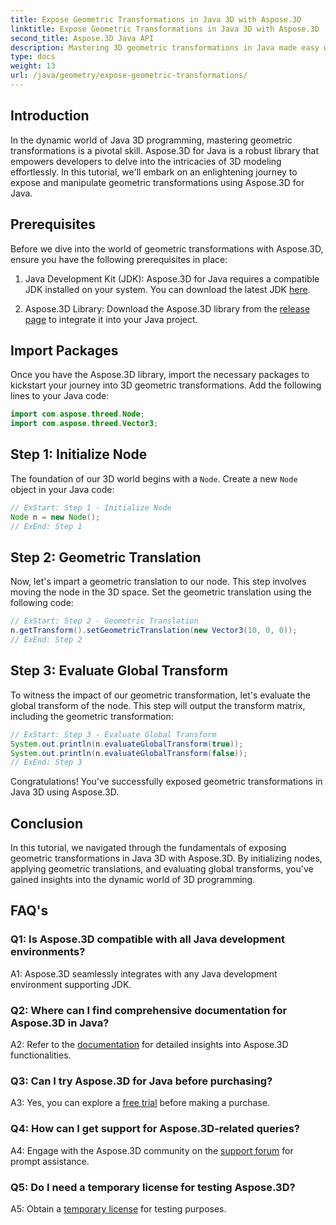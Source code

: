 ```yaml
---
title: Expose Geometric Transformations in Java 3D with Aspose.3D
linktitle: Expose Geometric Transformations in Java 3D with Aspose.3D
second_title: Aspose.3D Java API
description: Mastering 3D geometric transformations in Java made easy with Aspose.3D. Learn to manipulate nodes, apply translations, and evaluate global transforms.
type: docs
weight: 13
url: /java/geometry/expose-geometric-transformations/
---
```

## Introduction

In the dynamic world of Java 3D programming, mastering geometric transformations is a pivotal skill. Aspose.3D for Java is a robust library that empowers developers to delve into the intricacies of 3D modeling effortlessly. In this tutorial, we'll embark on an enlightening journey to expose and manipulate geometric transformations using Aspose.3D for Java.

## Prerequisites

Before we dive into the world of geometric transformations with Aspose.3D, ensure you have the following prerequisites in place:

1. Java Development Kit (JDK): Aspose.3D for Java requires a compatible JDK installed on your system. You can download the latest JDK [here](https://www.oracle.com/java/technologies/javase-downloads.html).

2. Aspose.3D Library: Download the Aspose.3D library from the [release page](https://releases.aspose.com/3d/java/) to integrate it into your Java project.

## Import Packages

Once you have the Aspose.3D library, import the necessary packages to kickstart your journey into 3D geometric transformations. Add the following lines to your Java code:

```java
import com.aspose.threed.Node;
import com.aspose.threed.Vector3;
```

## Step 1: Initialize Node

The foundation of our 3D world begins with a `Node`. Create a new `Node` object in your Java code:

```java
// ExStart: Step 1 - Initialize Node
Node n = new Node();
// ExEnd: Step 1
```

## Step 2: Geometric Translation

Now, let's impart a geometric translation to our node. This step involves moving the node in the 3D space. Set the geometric translation using the following code:

```java
// ExStart: Step 2 - Geometric Translation
n.getTransform().setGeometricTranslation(new Vector3(10, 0, 0));
// ExEnd: Step 2
```

## Step 3: Evaluate Global Transform

To witness the impact of our geometric transformation, let's evaluate the global transform of the node. This step will output the transform matrix, including the geometric transformation:

```java
// ExStart: Step 3 - Evaluate Global Transform
System.out.println(n.evaluateGlobalTransform(true));
System.out.println(n.evaluateGlobalTransform(false));
// ExEnd: Step 3
```

Congratulations! You've successfully exposed geometric transformations in Java 3D using Aspose.3D.

## Conclusion

In this tutorial, we navigated through the fundamentals of exposing geometric transformations in Java 3D with Aspose.3D. By initializing nodes, applying geometric translations, and evaluating global transforms, you've gained insights into the dynamic world of 3D programming.

## FAQ's

### Q1: Is Aspose.3D compatible with all Java development environments?

A1: Aspose.3D seamlessly integrates with any Java development environment supporting JDK.

### Q2: Where can I find comprehensive documentation for Aspose.3D in Java?

A2: Refer to the [documentation](https://reference.aspose.com/3d/java/) for detailed insights into Aspose.3D functionalities.

### Q3: Can I try Aspose.3D for Java before purchasing?

A3: Yes, you can explore a [free trial](https://releases.aspose.com/) before making a purchase.

### Q4: How can I get support for Aspose.3D-related queries?

A4: Engage with the Aspose.3D community on the [support forum](https://forum.aspose.com/c/3d/18) for prompt assistance.

### Q5: Do I need a temporary license for testing Aspose.3D?

A5: Obtain a [temporary license](https://purchase.aspose.com/temporary-license/) for testing purposes.
